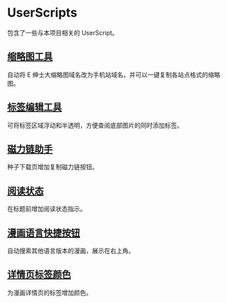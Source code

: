 # UserScripts
包含了一些与本项目相关的 UserScript。

## [缩略图工具](./Thumbnail/)
自动将 E 绅士大缩略图域名改为手机站域名，并可以一键复制各站点格式的缩略图。

## [标签编辑工具](./TagEditor/)
可将标签区域浮动和半透明，方便查阅底部图片的同时添加标签。  

## [磁力链助手](./MagnetHelper/)
种子下载页增加复制磁力链按钮。

## [阅读状态](./ReadStatus/)
在标题前增加阅读状态指示。

## [漫画语言快捷按钮](./TranslatedJump/)
自动搜索其他语言版本的漫画，展示在右上角。

## [详情页标签颜色](./DetailPageTagColor/)
为漫画详情页的标签增加颜色。
